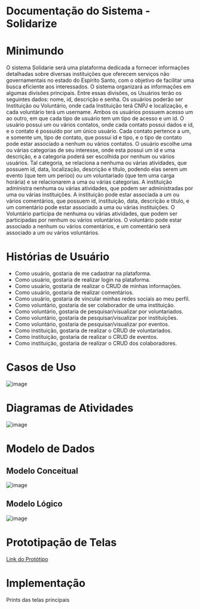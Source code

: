 # Documentação do Sistema - Solidarize
# Minimundo
O sistema Solidarie será uma plataforma dedicada a fornecer informações detalhadas sobre diversas instituições que oferecem serviços não governamentais no estado do Espírito Santo, com o objetivo de facilitar uma busca eficiente aos interessados. O sistema organizará as informações em algumas divisões principais.
Entre essas divisões, os Usuários terão os seguintes dados: nome, id, descrição e senha. Os usuários poderão ser Instituição ou Voluntário, onde cada Instituição terá CNPJ e localização, e cada voluntário terá um username. Ambos os usuários possuem acesso um ao outro, em que cada tipo de usuário tem um tipo de acesso e um id.
O usuário possui um ou vários contatos, onde cada contato possui dados e id, e o contato é possuído por um único usuário. Cada contato pertence a um, e somente um, tipo de contato, que possui id e tipo, e o tipo de contato pode estar associado a nenhum ou vários contatos.
O usuário escolhe uma ou várias categorias de seu interesse, onde esta possui um id e uma descrição, e a categoria poderá ser escolhida por nenhum ou vários usuários. Tal categoria, se relaciona a nenhuma ou várias atividades, que possuem id, data, localização, descrição e título, podendo elas serem um evento (que tem um períoo) ou um voluntariado (que tem uma carga horária) e se relacionarem a uma ou várias categorias.
A instituição administra nenhuma ou várias atividades, que podem ser administradas por uma ou várias instituições. A instituição pode estar associada a um ou vários comentários, que possuem id, instituição, data, descrição e título, e um comentário pode estar associado a uma ou várias instituições. O Voluntário participa de nenhuma ou várias atividades, que podem ser participadas por nenhum ou vários voluntários. O voluntário pode estar associado a nenhum ou vários comentários, e um comentário será associado a um ou vários voluntários.
# Histórias de Usuário
- Como usuário, gostaria de me cadastrar na plataforma.
- Como usuário, gostaria de realizar login na plataforma.
- Como usuário, gostaria de realizar o CRUD de minhas informações.
- Como usuário, gostaria de realizar comentários.
- Como usuário, gostaria de vincular minhas redes sociais ao meu perfil.
- Como voluntário, gostaria de ser colaborador de uma instituição.
- Como voluntário, gostaria de pesquisar/visualizar por voluntariados.
- Como voluntário, gostaria de pesquisar/visualizar por instituições.
- Como voluntário, gostaria de pesquisar/visualizar por eventos.
- Como instituição, gostaria de realizar o CRUD de voluntariados.
- Como instituição, gostaria de realizar o CRUD de eventos.
- Como instituição, gostaria de realizar o CRUD dos colaboradores. 
# Casos de Uso
![image](https://github.com/user-attachments/assets/964821cd-dc7f-41e0-b907-83162d8e7334)
# Diagramas de Atividades
![image](https://github.com/user-attachments/assets/7c6e9d2d-ba60-4615-b4fa-fa9a85207038)
# Modelo de Dados
## Modelo Conceitual
![image](https://github.com/user-attachments/assets/07b1af54-b303-49b7-b190-aa27c3bbc7ab)
## Modelo Lógico
![image](https://github.com/user-attachments/assets/c0828f85-8889-4f7b-ab55-56a03b054345)
# Prototipação de Telas
[Link do Protótipo](https://app.appsmith.com/app/projeto-solidarize/login-667b04a8aadff8332282933e)
# Implementação
Prints das telas principais
 


